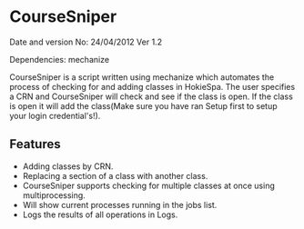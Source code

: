 CourseSniper
============
Date and version No: 24/04/2012 Ver 1.2

Dependencies: mechanize

CourseSniper is a script written using mechanize which automates the process of checking for and adding classes in HokieSpa. The user specifies a CRN and CourseSniper will check and see if the class is open. If the class is open it will add the class(Make sure you have ran Setup first to setup your login credential's!).

## Features
 -  Adding classes by CRN.
 -  Replacing a section of a class with another class.
 -  CourseSniper supports checking for multiple classes at once using multiprocessing.
 -  Will show current processes running in the jobs list.
 -  Logs the results of all operations in Logs.
